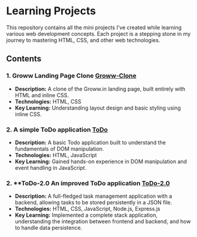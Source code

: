 # Learning Projects

This repository contains all the mini projects I've created while learning various web development concepts. Each project is a stepping stone in my journey to mastering HTML, CSS, and other web technologies.

## Contents

### 1. Groww Landing Page Clone [Groww-Clone](https://github.com/Shreehari-Acharya/Learning-Projects/tree/main/Groww-Clone)

   - **Description:** A clone of the Groww.in landing page, built entirely with HTML and inline CSS.
   - **Technologies:** HTML, CSS
   - **Key Learning:** Understanding layout design and basic styling using inline CSS.

### 2. A simple ToDo application [ToDo](https://github.com/Shreehari-Acharya/Learning-Projects/tree/main/ToDo)

   - **Description:** A basic Todo application built to understand the fundamentals of DOM manipulation.
   - **Technologies:** HTML, JavaScript
   - **Key Learning:** Gained hands-on experience in DOM manipulation and event handling in JavaScript.

### 2. **ToDo-2.0 An improved ToDo application [ToDo-2.0](https://github.com/Shreehari-Acharya/Learning-Projects/tree/main/ToDo-2.0)

   - **Description:** A full-fledged task management application with a backend, allowing tasks to be stored persistently in a JSON file.
   - **Technologies:** HTML, CSS, JavaScript, Node.js, Express.js
   - **Key Learning:** Implemented a complete stack application, understanding the integration between frontend and backend, and how to handle data persistence.
